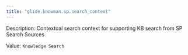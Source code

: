 ```yaml
---
title: "glide.knowman.sp.search_context"
---
```


Description: Contextual search context for supporting KB search from SP Search Sources

Value: `Knowledge Search`